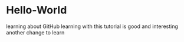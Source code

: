 # Hello-World
learning about GitHub
learning with this tutorial is good and interesting
another change to learn
